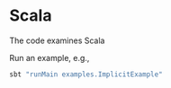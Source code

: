 # Scala
The code examines Scala 

Run an example, e.g.,

```bash
sbt "runMain examples.ImplicitExample"
```
